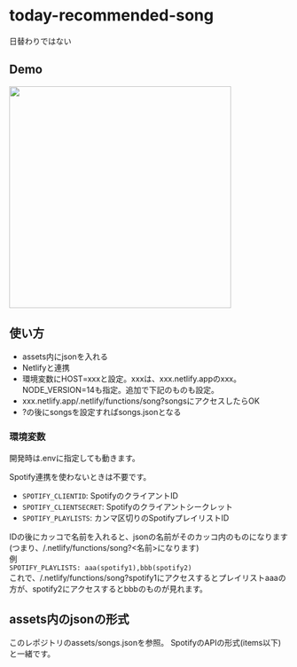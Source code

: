 # today-recommended-song
日替わりではない

## Demo

<img src="https://trs-cutls.netlify.app/.netlify/functions/song?songs" width="400">

## 使い方

* assets内にjsonを入れる
* Netlifyと連携
* 環境変数にHOST=xxxと設定。xxxは、xxx.netlify.appのxxx。NODE_VERSION=14も指定。追加で下記のものも設定。
* xxx.netlify.app/.netlify/functions/song?songsにアクセスしたらOK
* ?の後にsongsを設定すればsongs.jsonとなる

### 環境変数

開発時は.envに指定しても動きます。

Spotify連携を使わないときは不要です。

* `SPOTIFY_CLIENTID`: SpotifyのクライアントID
* `SPOTIFY_CLIENTSECRET`: Spotifyのクライアントシークレット
* `SPOTIFY_PLAYLISTS`: カンマ区切りのSpotifyプレイリストID

IDの後にカッコで名前を入れると、jsonの名前がそのカッコ内のものになります(つまり、/.netlify/functions/song?<名前>になります)  
例  
`SPOTIFY_PLAYLISTS: aaa(spotify1),bbb(spotify2)`  
これで、/.netlify/functions/song?spotify1にアクセスするとプレイリストaaaの方が、spotify2にアクセスするとbbbのものが見れます。

## assets内のjsonの形式

このレポジトリのassets/songs.jsonを参照。
SpotifyのAPIの形式(items以下)と一緒です。